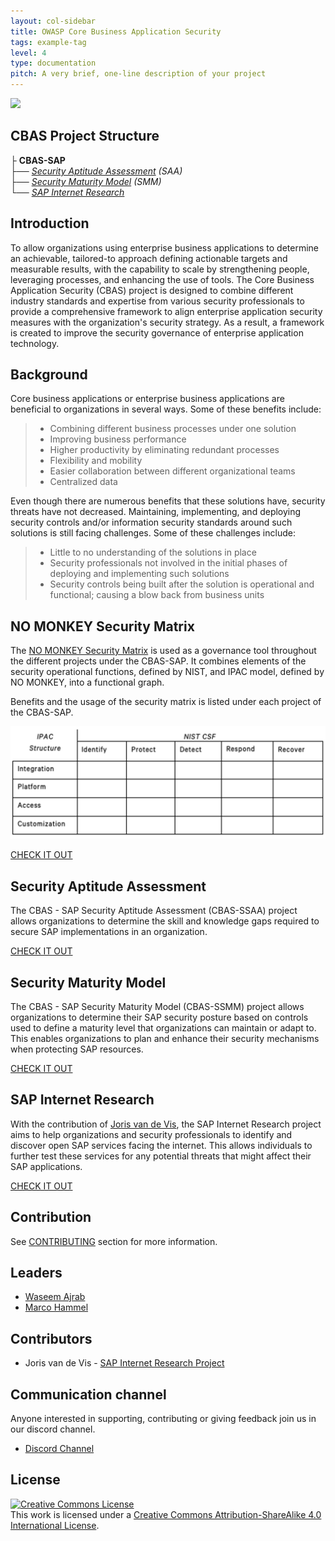 ```yaml
---
layout: col-sidebar
title: OWASP Core Business Application Security
tags: example-tag
level: 4
type: documentation
pitch: A very brief, one-line description of your project
---
```


<img src="assets/images/logo.png" width="150"/>

## CBAS Project Structure

   ├ __CBAS-SAP__                    
      ├── *[Security Aptitude Assessment](#security-aptitude-assessment) (SAA)*     
      ├── *[Security Maturity Model](#security-maturity-model) (SMM)*         
      └── *[SAP Internet Research](#sap-internet-research)*               


## Introduction
To allow organizations using enterprise business applications to determine an achievable, tailored-to approach defining actionable targets and measurable results, with the capability to scale by strengthening people, leveraging processes, and enhancing the use of tools. The Core Business Application Security (CBAS) project is designed to combine different industry standards and expertise from various security professionals to provide a comprehensive framework to align enterprise application security measures with the organization's security strategy. As a result, a framework is created to improve the security governance of enterprise application technology.


## Background
Core business applications or enterprise business applications are beneficial to organizations in several ways. Some of these benefits include:

> - Combining different business processes under one solution
> - Improving business performance
> - Higher productivity by eliminating redundant processes
> - Flexibility and mobility
> - Easier collaboration between different organizational teams
> - Centralized data

Even though there are numerous benefits that these solutions have, security threats have not decreased. Maintaining, implementing, and deploying security controls and/or information security standards around such solutions is still facing challenges. Some of these challenges include:

> - Little to no understanding of the solutions in place
> - Security professionals not involved in the initial phases of deploying and implementing such solutions
> - Security controls being built after the solution is operational and functional; causing a blow back from business units

## NO MONKEY Security Matrix

The [NO MONKEY Security Matrix](https://github.com/NO-MONKEY/CBAS-SAP/blob/master/No_MONKEY_Security_Matrix.md) is used as a governance tool throughout the different projects under the CBAS-SAP. It combines elements of the security operational functions, defined by NIST, and IPAC model, defined by NO MONKEY, into a functional graph.

Benefits and the usage of the security matrix is listed under each project of the CBAS-SAP.

![](assets/images/NM-Matrix.png)

[CHECK IT OUT](https://github.com/NO-MONKEY/CBAS-SAP/blob/master/No_MONKEY_Security_Matrix.md)   

## Security Aptitude Assessment

The CBAS - SAP Security Aptitude Assessment (CBAS-SSAA) project allows organizations to determine the skill and knowledge gaps required to secure SAP implementations in an organization.

[CHECK IT OUT](https://github.com/NO-MONKEY/CBAS-SAP-SecurityAptitudeAssessment)

## Security Maturity Model

The CBAS - SAP Security Maturity Model (CBAS-SSMM) project allows organizations to determine their SAP security posture based on controls used to define a maturity level that organizations can maintain or adapt to. This enables organizations to plan and enhance their security mechanisms when protecting SAP resources.

[CHECK IT OUT](https://github.com/NO-MONKEY/CBAS-SAP-SecurityMaturityModel)

## SAP Internet Research

With the contribution of [Joris van de Vis](mailto:joris@protect4s.com), the SAP Internet Research project aims to help organizations and security professionals to identify and discover open SAP services facing the internet. This allows individuals to further test these services for any potential threats that might affect their SAP applications.

[CHECK IT OUT](https://github.com/NO-MONKEY/CBAS-SAPInternetResearch)

## Contribution

See [CONTRIBUTING](https://github.com/NO-MONKEY/CBAS-SAP/blob/master/CONTRIBUTING.md) section for more information.    

## Leaders
- [Waseem Ajrab](mailto:cbas@advisory.no-monkey.com)
- [Marco Hammel](mailto:cbas@advisory.no-monkey.com)

## Contributors

- Joris van de Vis - [SAP Internet Research Project](https://github.com/NO-MONKEY/CBAS-SAPInternetResearch)

## Communication channel

Anyone interested in supporting, contributing or giving feedback join us in our discord channel.

* [Discord Channel](https://discord.gg/X8ZVSfH)

## License
<a rel="license" href="http://creativecommons.org/licenses/by-sa/4.0/"><img alt="Creative Commons License" style="border-width:0" src="https://i.creativecommons.org/l/by-sa/4.0/88x31.png" /></a>
<br />This work is licensed under a <a rel="license" href="http://creativecommons.org/licenses/by-sa/4.0/">Creative Commons Attribution-ShareAlike 4.0 International License</a>.
